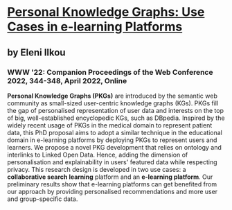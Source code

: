 # [Personal Knowledge Graphs: Use Cases in e-learning Platforms](https://doi.org/10.1145/3487553.3524196)
## by Eleni Ilkou
### WWW '22: Companion Proceedings of the Web Conference 2022, 344-348, April 2022, Online


**Personal Knowledge Graphs (PKGs)** are introduced by the semantic web community as small-sized user-centric knowledge graphs (KGs). PKGs fill the gap of personalised representation of user data and interests on the top of big, well-established encyclopedic KGs, such as DBpedia. Inspired by the widely recent usage of PKGs in the medical domain to represent patient data, this PhD proposal aims to adopt a similar technique in the educational domain in e-learning platforms by deploying PKGs to represent users and learners. We propose a novel PKG development that relies on ontology and interlinks to Linked Open Data. Hence, adding the dimension of personalisation and explainability in users' featured data while respecting privacy. This research design is developed in two use cases: a **collaborative search learning** platform and an **e-learning platform**. Our preliminary results show that e-learning platforms can get benefited from our approach by providing personalised recommendations and more user and group-specific data.


